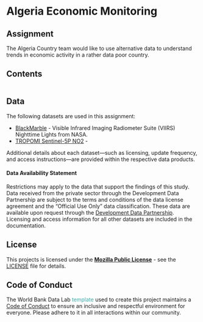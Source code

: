 # Algeria Economic Monitoring

## Assignment

The Algeria Country team would like to use alternative data to understand trends in economic activity in a rather data poor country. 

## Contents

```{tableofcontents}
```

## Data

The following datasets are used in this assignment:

* [BlackMarble](http://blackmarble.gsfc.nasa.gov/) - Visible Infrared Imaging Radiometer Suite (VIIRS) Nighttime Lights from NASA.
* [TROPOMI Sentinel-5P NO2]() - 

Additional details about each dataset—such as licensing, update frequency, and access instructions—are provided within the respective data products.


#### Data Availability Statement

Restrictions may apply to the data that support the findings of this study. Data received from the private sector through the Development Data Partnership are subject to the terms and conditions of the data license agreement and the “Official Use Only” data classification. These data are available upon request through the [Development Data Partnership](https://datapartnership.org/). Licensing and access information for all other datasets are included in the documentation.



## License

This projects is licensed under the [**Mozilla Public License**](https://opensource.org/license/mpl-2-0/) - see the [LICENSE](LICENSE) file for details.


## Code of Conduct

The World Bank Data Lab <span style="color:#3EACAD">template</span> used to create this project maintains a [Code of Conduct](docs/CODE_OF_CONDUCT.md) to ensure an inclusive and respectful environment for everyone. Please adhere to it in all interactions within our community.
